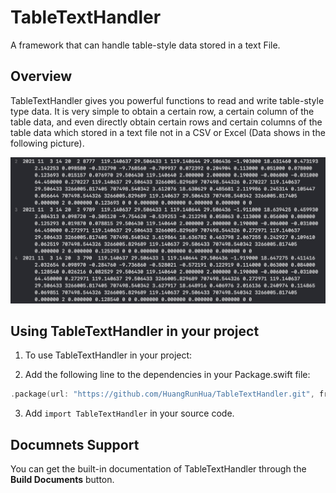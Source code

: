 # TableTextHandler

A framework that can handle table-style data stored in a text File.

## Overview

TableTextHandler gives you powerful functions to read and write table-style type data. It is very simple to obtain a certain row, a certain column of the table data, and even directly obtain certain rows and certain columns of the table data which stored in a text file not in a CSV or Excel (Data shows in the following picture).

![](https://github.com/HuangRunHua/TableTextHandler/raw/main/Sources/TableTextHandler/Documentation.docc/Resources/1.png)

## Using TableTextHandler in your project

1. To use TableTextHandler in your project:

2. Add the following line to the dependencies in your Package.swift file:
```swift
.package(url: "https://github.com/HuangRunHua/TableTextHandler.git", from: "1.0.0"),
```

3. Add `import TableTextHandler` in your source code.

## Documnets Support
You can get the built-in documentation of TableTextHandler through the **Build Documents** button.
